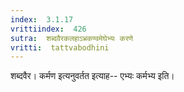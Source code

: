 ```yaml
---
index:  3.1.17
vrittiindex:  426
sutra:  शब्दवैरकलहाऽभ्रकण्वमेघेभ्यः करणे
vritti:  tattvabodhini 
---
```


शब्दवैर। कर्मण इत्यनुवर्तत इत्याह-- एभ्यः कर्मभ्य इति। 


